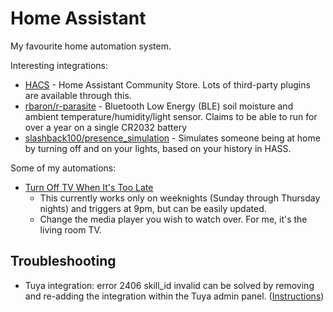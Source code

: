 # Home Assistant

My favourite home automation system.

Interesting integrations:

- [HACS](https://hacs.xyz/) - Home Assistant Community Store. Lots of
  third-party plugins are available through this.
- [rbaron/r-parasite](https://github.com/rbaron/b-parasite) - Bluetooth Low
  Energy (BLE) soil moisture and ambient temperature/humidity/light sensor.
  Claims to be able to run for over a year on a single CR2032 battery
- [slashback100/presence_simulation](https://github.com/slashback100/presence_simulation) -
  Simulates someone being at home by turning off and on your lights, based on
  your history in HASS.

Some of my automations:

- [Turn Off TV When It's Too Late](https://gist.github.com/b-turchyn/f36ad994cb8bc79f6ee0e088a211dcb8)
  - This currently works only on weeknights (Sunday through Thursday nights) and
    triggers at 9pm, but can be easily updated.
  - Change the media player you wish to watch over. For me, it's the living room
    TV.

## Troubleshooting

- Tuya integration: error 2406 skill_id invalid can be solved by removing and
  re-adding the integration within the Tuya admin panel.
  ([Instructions](https://community.home-assistant.io/t/tuya-integration-error-2406-skill-id-invalid/372831/27))
